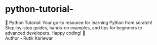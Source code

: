 # python-tutorial-
🐍 Python Tutorial: Your go-to resource for learning Python from scratch! Step-by-step guides, hands-on examples, and tips for beginners to advanced developers. Happy coding! 🚀 <br>
Author - Rutik Karlewar
